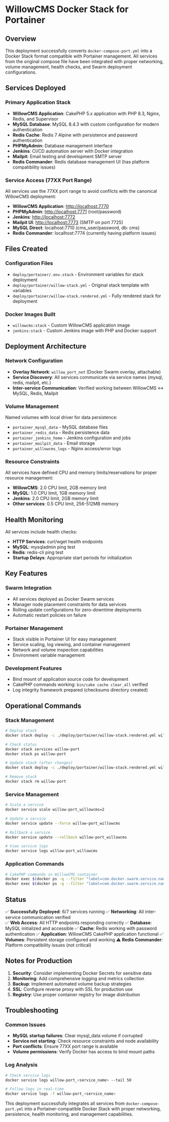 # WillowCMS Docker Stack for Portainer

## Overview

This deployment successfully converts `docker-compose-port.yml` into a Docker Stack format compatible with Portainer management. All services from the original compose file have been integrated with proper networking, volume management, health checks, and Swarm deployment configurations.

## Services Deployed

### Primary Application Stack
- **WillowCMS Application**: CakePHP 5.x application with PHP 8.3, Nginx, Redis, and Supervisor
- **MySQL Database**: MySQL 8.4.3 with custom configuration for modern authentication
- **Redis Cache**: Redis 7 Alpine with persistence and password authentication 
- **PHPMyAdmin**: Database management interface
- **Jenkins**: CI/CD automation server with Docker integration
- **Mailpit**: Email testing and development SMTP server
- **Redis Commander**: Redis database management UI (has platform compatibility issues)

### Service Access (77XX Port Range)

All services use the 77XX port range to avoid conflicts with the canonical WillowCMS deployment:

- **WillowCMS Application**: [http://localhost:7770](http://localhost:7770)
- **PHPMyAdmin**: [http://localhost:7771](http://localhost:7771) (root/password)
- **Jenkins**: [http://localhost:7772](http://localhost:7772)
- **Mailpit UI**: [http://localhost:7773](http://localhost:7773) (SMTP on port 7725)
- **MySQL Direct**: localhost:7710 (cms_user/password, db: cms)
- **Redis Commander**: localhost:7774 (currently having platform issues)

## Files Created

### Configuration Files
- `deploy/portainer/.env.stack` - Environment variables for stack deployment
- `deploy/portainer/willow-stack.yml` - Original stack template with variables
- `deploy/portainer/willow-stack.rendered.yml` - Fully rendered stack for deployment

### Docker Images Built
- `willowcms:stack` - Custom WillowCMS application image
- `jenkins:stack` - Custom Jenkins image with PHP and Docker support

## Deployment Architecture

### Network Configuration
- **Overlay Network**: `willow_port_net` (Docker Swarm overlay, attachable)
- **Service Discovery**: All services communicate via service names (mysql, redis, mailpit, etc.)
- **Inter-service Communication**: Verified working between WillowCMS ↔ MySQL, Redis, Mailpit

### Volume Management
Named volumes with local driver for data persistence:
- `portainer_mysql_data` - MySQL database files
- `portainer_redis_data` - Redis persistence data
- `portainer_jenkins_home` - Jenkins configuration and jobs
- `portainer_mailpit_data` - Email storage
- `portainer_willowcms_logs` - Nginx access/error logs

### Resource Constraints
All services have defined CPU and memory limits/reservations for proper resource management:
- **WillowCMS**: 2.0 CPU limit, 2GB memory limit
- **MySQL**: 1.0 CPU limit, 1GB memory limit  
- **Jenkins**: 2.0 CPU limit, 2GB memory limit
- **Other services**: 0.5 CPU limit, 256-512MB memory

## Health Monitoring

All services include health checks:
- **HTTP Services**: curl/wget health endpoints
- **MySQL**: mysqladmin ping test
- **Redis**: redis-cli ping test
- **Startup Delays**: Appropriate start periods for initialization

## Key Features

### Swarm Integration
- All services deployed as Docker Swarm services
- Manager node placement constraints for data services
- Rolling update configurations for zero-downtime deployments
- Automatic restart policies on failure

### Portainer Management
- Stack visible in Portainer UI for easy management
- Service scaling, log viewing, and container management
- Network and volume inspection capabilities
- Environment variable management

### Development Features
- Bind mount of application source code for development
- CakePHP commands working: `bin/cake cache clear_all` verified
- Log integrity framework prepared (checksums directory created)

## Operational Commands

### Stack Management
```bash
# Deploy stack
docker stack deploy -c ./deploy/portainer/willow-stack.rendered.yml willow-port

# Check status
docker stack services willow-port
docker stack ps willow-port

# Update stack (after changes)
docker stack deploy -c ./deploy/portainer/willow-stack.rendered.yml willow-port

# Remove stack
docker stack rm willow-port
```

### Service Management
```bash
# Scale a service
docker service scale willow-port_willowcms=2

# Update a service
docker service update --force willow-port_willowcms

# Rollback a service
docker service update --rollback willow-port_willowcms

# View service logs
docker service logs willow-port_willowcms
```

### Application Commands
```bash
# CakePHP commands in WillowCMS container
docker exec $(docker ps -q --filter "label=com.docker.swarm.service.name=willow-port_willowcms") bin/cake cache clear_all
docker exec $(docker ps -q --filter "label=com.docker.swarm.service.name=willow-port_willowcms") bin/cake migrations migrate
```

## Status

✅ **Successfully Deployed**: 6/7 services running
✅ **Networking**: All inter-service communication verified  
✅ **Web Access**: All HTTP endpoints responding correctly
✅ **Database**: MySQL initialized and accessible
✅ **Cache**: Redis working with password authentication
✅ **Application**: WillowCMS CakePHP application functional
✅ **Volumes**: Persistent storage configured and working
⚠️ **Redis Commander**: Platform compatibility issues (not critical)

## Notes for Production

1. **Security**: Consider implementing Docker Secrets for sensitive data
2. **Monitoring**: Add comprehensive logging and metrics collection
3. **Backup**: Implement automated volume backup strategies
4. **SSL**: Configure reverse proxy with SSL for production use
5. **Registry**: Use proper container registry for image distribution

## Troubleshooting

### Common Issues
- **MySQL startup failures**: Clear mysql_data volume if corrupted
- **Service not starting**: Check resource constraints and node availability
- **Port conflicts**: Ensure 77XX port range is available
- **Volume permissions**: Verify Docker has access to bind mount paths

### Log Analysis
```bash
# Check service logs
docker service logs willow-port_<service_name> --tail 50

# Follow logs in real-time  
docker service logs -f willow-port_<service_name>
```

This deployment successfully integrates all services from `docker-compose-port.yml` into a Portainer-compatible Docker Stack with proper networking, persistence, health monitoring, and management capabilities.
